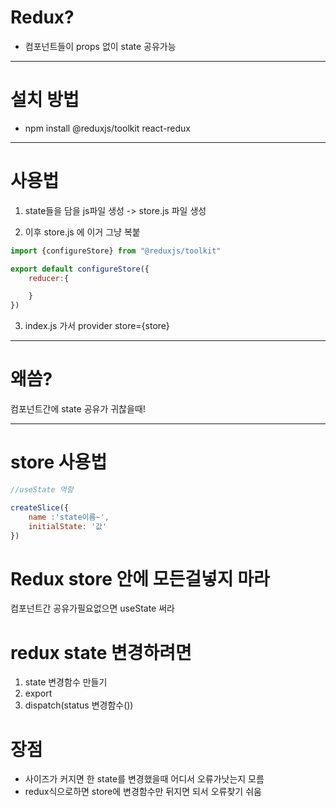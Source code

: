 # Redux?

- 컴포넌트들이 props 없이 state 공유가능


-----------------------------
# 설치 방법

- npm install @reduxjs/toolkit react-redux


------------------------
# 사용법

1. state들을 담을 js파일 생성
-> store.js 파일 생성

2. 이후 
 store.js  에 이거 그냥 복붙
``` javascript
import {configureStore} from "@reduxjs/toolkit"

export default configureStore({
    reducer:{

    }
})
```

3. index.js 가서 provider store={store}


---------------------
# 왜씀?

컴포넌트간에 state 공유가 귀찮을때!

-----------------------

# store 사용법

``` javascript
//useState 역할

createSlice({
    name :'state이름~',
    initialState: '값'
})
```


# Redux store 안에 모든걸넣지 마라

컴포넌트간 공유가필요없으면 useState 써라


# redux state 변경하려면

1. state 변경함수 만들기
2. export
3. dispatch(status 변경함수())


# 장점

- 사이즈가 커지면 한 state를 변경했을때 어디서 오류가낫는지 모름
- redux식으로하면 store에 변경함수만 뒤지면 되서 오류찾기 쉬움
